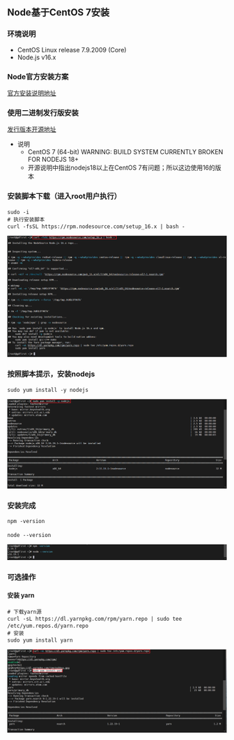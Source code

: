 ## Node基于CentOS 7安装

### 环境说明
* CentOS Linux release 7.9.2009 (Core)
* Node.js v16.x

### Node官方安装方案
[官方安装说明地址](https://nodejs.org/en/download/package-manager/#centos-fedora-and-red-hat-enterprise-linux)

### 使用二进制发行版安装
[发行版本开源地址](https://github.com/nodesource/distributions)
* 说明
    * CentOS 7 (64-bit) WARNING: BUILD SYSTEM CURRENTLY BROKEN FOR NODEJS 18+
    * 开源说明中指出nodejs18以上在CentOS 7有问题；所以这边使用16的版本
    
### 安装脚本下载（进入root用户执行）
```shell
sudo -i
# 执行安装脚本
curl -fsSL https://rpm.nodesource.com/setup_16.x | bash -
```
![开源脚本执行](../resource/node/node-centos-开源脚本执行.png)

### 按照脚本提示，安装nodejs
```shell
sudo yum install -y nodejs
```
![安装nodejs](../resource/node/node-centos-安装nodejs.png)

### 安装完成
```shell
npm -version

node --version
```
![查看安装版本](../resource/node/node-centos-查看安装版本.png)

### 可选操作
#### 安装 yarn
```shell
# 下载yarn源
curl -sL https://dl.yarnpkg.com/rpm/yarn.repo | sudo tee /etc/yum.repos.d/yarn.repo
# 安装
sudo yum install yarn
```
![安装yarn](../resource/node/node-centos-安装yarn.png)
